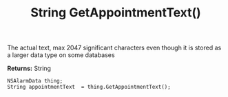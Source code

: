 ﻿---
uid: crmscript_ref_NSAlarmData_GetAppointmentText
title: String GetAppointmentText()
intellisense: NSAlarmData.GetAppointmentText
keywords: NSAlarmData, GetAppointmentText
so.topic: reference
---

The actual text, max 2047 significant characters even though it is stored as a larger data type on some databases

**Returns:** String


```crmscript
NSAlarmData thing;
String appointmentText  = thing.GetAppointmentText();
```


